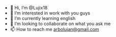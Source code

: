 - 👋 Hi, I’m @Lujix18
- 👀 I’m interested in work with you guys
- 🌱 I’m currently learning english
- 💞️ I’m looking to collaborate on what you ask me
- 📫 How to reach me arbolujan@gmail.com

<!---
Lujix18/Lujix18 is a ✨ special ✨ repository because its `README.md` (this file) appears on your GitHub profile.
You can click the Preview link to take a look at your changes.
--->
